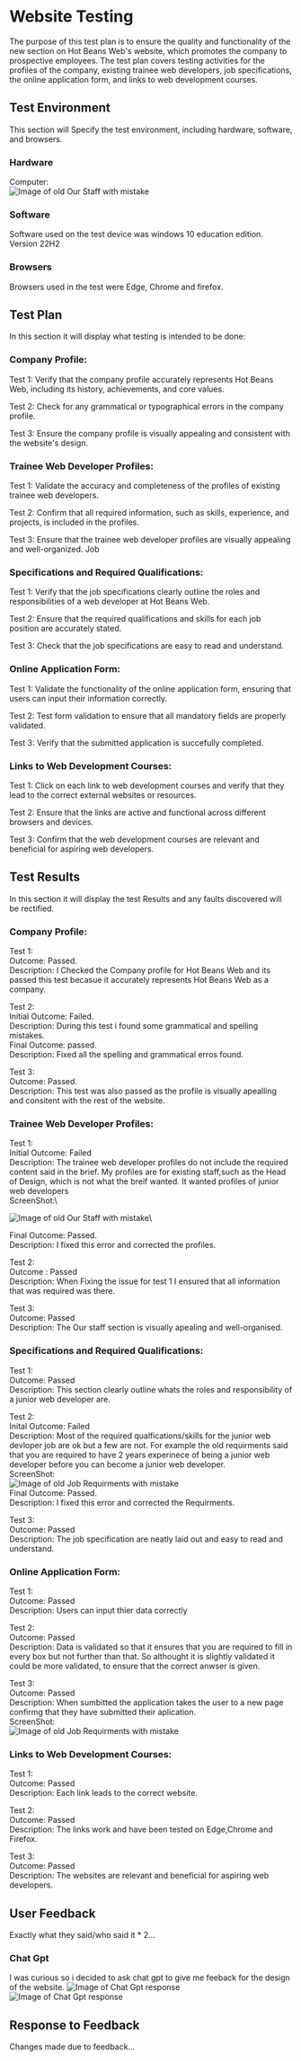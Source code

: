 # Website Testing
The purpose of this test plan is to ensure the quality and functionality of the new section on Hot Beans Web's website, which promotes the company to prospective employees.
The test plan covers testing activities for the profiles of the company, existing trainee web developers, job specifications, the online application form, and links to web development courses.

## Test Environment
This section will Specify the test environment, including hardware, software, and browsers.

### Hardware
Computer:\
![Image of old Our Staff with mistake](https://github.com/devonwyatt/Unit-15-Asignment-2/blob/main/doc/ScreenShots/ScreenShotOfHardware.png)

### Software
Software used on the test device was windows 10 education edition. Version 22H2

### Browsers
Browsers used in the test were Edge, Chrome and firefox.


## Test Plan
 In this section it will display what testing is intended to be done:

### Company Profile:
Test 1: Verify that the company profile accurately represents Hot Beans Web, including its history, achievements, and core values.

Test 2: Check for any grammatical or typographical errors in the company profile.

Test 3: Ensure the company profile is visually appealing and consistent with the website's design.

### Trainee Web Developer Profiles:
Test 1: Validate the accuracy and completeness of the profiles of existing trainee web developers.

Test 2: Confirm that all required information, such as skills, experience, and projects, is included in the profiles.

Test 3: Ensure that the trainee web developer profiles are visually appealing and well-organized.
Job 

### Specifications and Required Qualifications:
Test 1: Verify that the job specifications clearly outline the roles and responsibilities of a web developer at Hot Beans Web.

Test 2: Ensure that the required qualifications and skills for each job position are accurately stated.

Test 3: Check that the job specifications are easy to read and understand.

### Online Application Form:
Test 1: Validate the functionality of the online application form, ensuring that users can input their information correctly.

Test 2: Test form validation to ensure that all mandatory fields are properly validated.

Test 3: Verify that the submitted application is succefully completed.

### Links to Web Development Courses:
Test 1: Click on each link to web development courses and verify that they lead to the correct external websites or resources.

Test 2: Ensure that the links are active and functional across different browsers and devices.

Test 3: Confirm that the web development courses are relevant and beneficial for aspiring web developers.

## Test Results
In this section it will display the test Results and any faults discovered will be rectified.

### Company Profile:
Test 1:\
Outcome: Passed.\
Description: I Checked the Company profile for Hot Beans Web and its passed this test becasue it accurately represents Hot Beans Web as a company.

Test 2:\
Initial Outcome: Failed.\
Description: During this test i found some grammatical and spelling mistakes.\
Final Outcome: passed.\
Description: Fixed all the spelling and grammatical erros found.

Test 3:\
Outcome: Passed.\
Description: This test was also passed as the profile is visually apealling and consitent with the rest of the website.

### Trainee Web Developer Profiles:
Test 1:\
Initial Outcome: Failed\
Description: The trainee web developer profiles do not include the required content said in the brief. My profiles are for existing staff,such as the Head of Design, which is not what the breif wanted. It wanted profiles of junior web developers\
ScreenShot:\

![Image of old Our Staff with mistake](https://github.com/devonwyatt/Unit-15-Asignment-2/blob/main/doc/ScreenShots/ScreenShotOfOurStaff1.png)\

Final Outcome: Passed.\
Description: I fixed this error and corrected the profiles.

Test 2:\
Outcome : Passed\
Description: When Fixing the issue for test 1 I ensured that all information that was required was there.

Test 3:\
Outcome: Passed\
Description: The Our staff section is visually apealing and well-organised.

### Specifications and Required Qualifications:
Test 1:\
Outcome: Passed\
Description: This section clearly outline whats the roles and responsibility of a junior web developer are.

Test 2:\
Inital Outcome: Failed\
Description: Most of the required qualfications/skills for the junior web devloper job are ok but a few are not. For example the old requirments said that you are required to have 2 years experinece of being a junior web developer before you can become a junior web developer.\
ScreenShot:\
![Image of old Job Requirments with mistake](https://github.com/devonwyatt/Unit-15-Asignment-2/blob/main/doc/ScreenShots/ScreenShotOfJobRequirments1.png)\
Final Outcome: Passed.\
Description: I fixed this error and corrected the Requirments.

Test 3:\
Outcome: Passed\
Description: The job specification are neatly laid out and easy to read and understand.

### Online Application Form:
Test 1:\
Outcome: Passed\
Description: Users can input thier data correctly

Test 2:\
Outcome: Passed\
Description: Data is validated so that it ensures that you are required to fill in every box but not further than that. So althought it is slightly validated it could be more validated, to ensure that the correct anwser is given.

Test 3:\
Outcome: Passed\
Description: When sumbitted the application takes the user to a new page confirmg that they have submitted their aplication.\
ScreenShot:\
![Image of old Job Requirments with mistake](https://github.com/devonwyatt/Unit-15-Asignment-2/blob/main/doc/ScreenShots/ScreenShotOfSucsessfulSubmittion1.png)

### Links to Web Development Courses:
Test 1:\
Outcome: Passed\
Description: Each link leads to the correct website.

Test 2:\
Outcome: Passed\
Description: The links work and have been tested on Edge,Chrome and Firefox.

Test 3:\
Outcome: Passed\
Description: The websites are relevant and beneficial for aspiring web developers.

## User Feedback
Exactly what they said/who said it * 2...






### Chat Gpt
I was curious so i decided to ask chat gpt to give me feeback for the design of the website.
![Image of Chat Gpt response](https://github.com/devonwyatt/Unit-15-Asignment-2/blob/main/doc/ScreenShots/ScreenShotOfFeedback1.png)\
![Image of Chat Gpt response](https://github.com/devonwyatt/Unit-15-Asignment-2/blob/main/doc/ScreenShots/ScreenShotOfFeedback1.png)


## Response to Feedback
Changes made due to feedback...









<!--Test Types
Functional Testing: Validate the functionality and accuracy of the website's features, such as the online application form and external links.
Usability Testing: Evaluate the user experience, ease of navigation, and clarity of information.
Compatibility Testing: Verify the compatibility of the website across different browsers and devices commonly used by the target audience.
Content Testing: Review the accuracy, completeness, and readability of the website's content.-->
